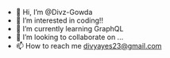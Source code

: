 - 👋 Hi, I’m @Divz-Gowda
- 👀 I’m interested in coding!!
- 🌱 I’m currently learning GraphQL
- 💞️ I’m looking to collaborate on ...
- 📫 How to reach me divyayes23@gmail.com

<!---
Divz-Gowda/Divz-Gowda is a ✨ special ✨ repository because its `README.md` (this file) appears on your GitHub profile.
You can click the Preview link to take a look at your changes.
--->
